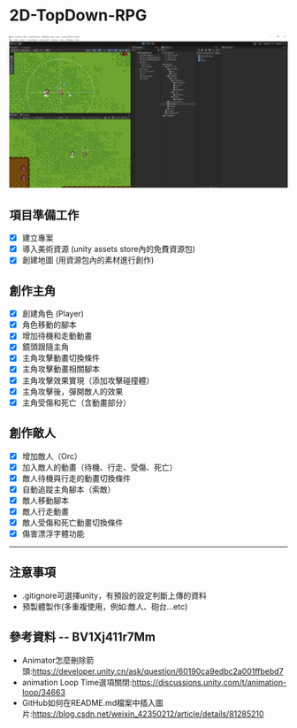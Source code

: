 # 2D-TopDown-RPG

![image](https://github.com/yuchi1226/2D-TopDown-RPG/blob/main/IMG/2024-08-07%20215500.png)

## 項目準備工作
- [x] 建立專案 
- [x] 導入美術資源 (unity assets store內的免費資源包)
- [x] 創建地圖 (用資源包內的素材進行創作)

## 創作主角
- [x] 創建角色 (Player)
- [x] 角色移動的腳本 
- [x] 增加待機和走動動畫 
- [x] 鏡頭跟隨主角  
- [x] 主角攻擊動畫切換條件 
- [x] 主角攻擊動畫相關腳本
- [x] 主角攻擊效果實現（添加攻擊碰撞體）
- [x] 主角攻擊後，彈開敵人的效果
- [x] 主角受傷和死亡（含動畫部分）

## 創作敵人
- [x] 增加敵人（Orc） 
- [x] 加入敵人的動畫（待機、行走、受傷、死亡） 
- [x] 敵人待機與行走的動畫切換條件 
- [x] 自動追蹤主角腳本（索敵） 
- [x] 敵人移動腳本
- [x] 敵人行走動畫 
- [x] 敵人受傷和死亡動畫切換條件
- [x] 傷害漂浮字體功能

---
## 注意事項
* .gitignore可選擇unity，有預設的設定判斷上傳的資料
* 預製體製作(多重複使用，例如:敵人、砲台...etc)

## 參考資料 -- BV1Xj411r7Mm
* Animator怎麼刪除箭頭:https://developer.unity.cn/ask/question/60190ca9edbc2a001ffbebd7
* animation Loop Time選項關閉:https://discussions.unity.com/t/animation-loop/34663
* GitHub如何在README.md檔案中插入圖片:https://blog.csdn.net/weixin_42350212/article/details/81285210